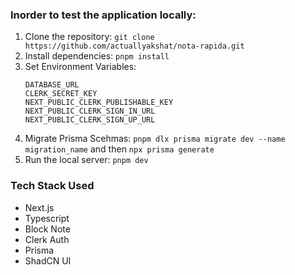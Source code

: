 ### Inorder to test the application locally:
1. Clone the repository: `git clone https://github.com/actuallyakshat/nota-rapida.git`
2. Install dependencies: `pnpm install`
3. Set Environment Variables:
     ```
     DATABASE_URL
     CLERK_SECRET_KEY
     NEXT_PUBLIC_CLERK_PUBLISHABLE_KEY
     NEXT_PUBLIC_CLERK_SIGN_IN_URL
     NEXT_PUBLIC_CLERK_SIGN_UP_URL
     ```
4. Migrate Prisma Scehmas: `pnpm dlx prisma migrate dev --name migration_name` and then `npx prisma generate`  
5. Run the local server: `pnpm dev`

### Tech Stack Used
- Next.js
- Typescript
- Block Note
- Clerk Auth
- Prisma
- ShadCN UI

